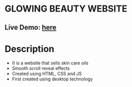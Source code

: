 # GLOWING BEAUTY WEBSITE

## Live Demo: [here](https://fullstack-website-development.github.io/ladies-skinglow.github.io/)

# Description 

 - It is a website that sells skin care oils
 - Smooth scroll reveal effects
 - Created using HTML, CSS and JS
 - First created using desktop technology
